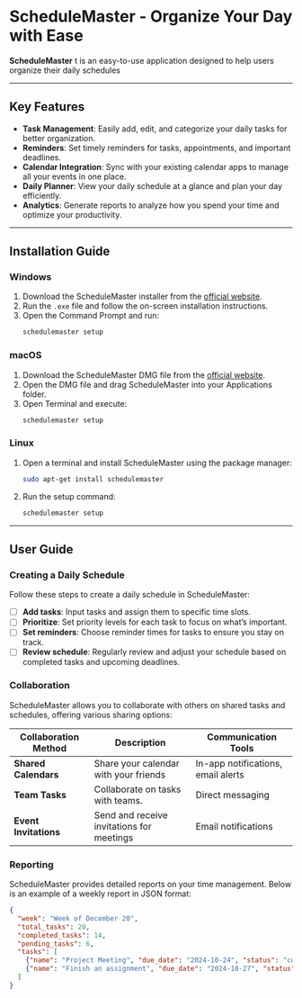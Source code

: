 # ScheduleMaster - Organize Your Day with Ease

**ScheduleMaster** t is an easy-to-use application designed to help users organize their daily schedules

---

## Key Features

- **Task Management**: Easily add, edit, and categorize your daily tasks for better organization.
- **Reminders**: Set timely reminders for tasks, appointments, and important deadlines.
- **Calendar Integration**: Sync with your existing calendar apps to manage all your events in one place.
- **Daily Planner**: View your daily schedule at a glance and plan your day efficiently.
- **Analytics**: Generate reports to analyze how you spend your time and optimize your productivity.

---

## Installation Guide

### Windows
1. Download the ScheduleMaster installer from the [official website](https://schedulemaster.com/download).
2. Run the `.exe` file and follow the on-screen installation instructions.
3. Open the Command Prompt and run:
    ```bash
    schedulemaster setup
    ```

### macOS
1. Download the ScheduleMaster DMG file from the [official website](https://schedulemaster.com/download).
2. Open the DMG file and drag ScheduleMaster into your Applications folder.
3. Open Terminal and execute:
    ```bash
    schedulemaster setup
    ```

### Linux
1. Open a terminal and install ScheduleMaster using the package manager:
    ```bash
    sudo apt-get install schedulemaster
    ```
2. Run the setup command:
    ```bash
    schedulemaster setup
    ```

---

## User Guide

### Creating a Daily Schedule

Follow these steps to create a daily schedule in ScheduleMaster:

- [ ] **Add tasks**: Input tasks and assign them to specific time slots.
- [ ] **Prioritize**: Set priority levels for each task to focus on what’s important.
- [ ] **Set reminders**: Choose reminder times for tasks to ensure you stay on track.
- [ ] **Review schedule**: Regularly review and adjust your schedule based on completed tasks and upcoming deadlines.

### Collaboration

ScheduleMaster allows you to collaborate with others on shared tasks and schedules, offering various sharing options:

| Collaboration Method | Description                                   | Communication Tools       |
|----------------------|-----------------------------------------------|---------------------------|
| **Shared Calendars**  | Share your calendar with your friends | In-app notifications, email alerts |
| **Team Tasks**        | Collaborate on tasks with teams.     | Direct messaging           |
| **Event Invitations** | Send and receive invitations for meetings | Email notifications       |

### Reporting

ScheduleMaster provides detailed reports on your time management. Below is an example of a weekly report in JSON format:

```json
{
  "week": "Week of December 20",
  "total_tasks": 20,
  "completed_tasks": 14,
  "pending_tasks": 6,
  "tasks": [
    {"name": "Project Meeting", "due_date": "2024-10-24", "status": "completed"},
    {"name": "Finish an assignment", "due_date": "2024-10-27", "status": "pending"}
  ]
}

